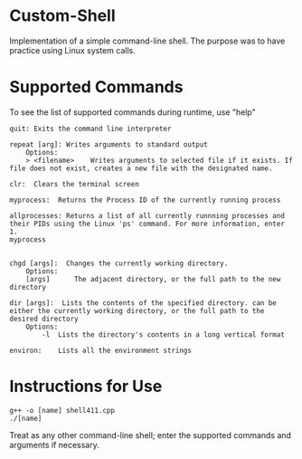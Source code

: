# Custom-Shell

Implementation of a simple command-line shell. The purpose was to have practice using Linux system calls.

# Supported Commands
To see the list of supported commands during runtime, use "help"

```
quit: Exits the command line interpreter

repeat [arg]: Writes arguments to standard output
	Options:
	> <filename>	Writes arguments to selected file if it exists. If file does not exist, creates a new file with the designated name.

clr:  Clears the terminal screen

myprocess:  Returns the Process ID of the currently running process

allprocesses: Returns a list of all currently runnning processes and their PIDs using the Linux 'ps' command. For more information, enter 1.
myprocess


chgd [args]:  Changes the currently working directory.
	Options:
	[args]		The adjacent directory, or the full path to the new directory

dir [args]:  Lists the contents of the specified directory. can be either the currently working directory, or the full path to the desired directory
	Options:
		-l	Lists the directory's contents in a long vertical format

environ:	Lists all the environment strings
```

# Instructions for Use
```
g++ -o [name] shell411.cpp
./[name]
```
Treat as any other command-line shell; enter the supported commands and arguments if necessary.
